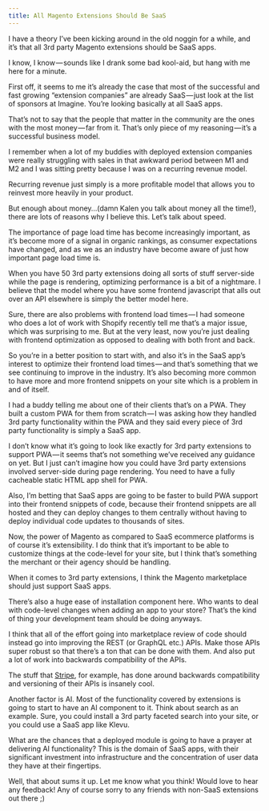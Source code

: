```yaml
---
title: All Magento Extensions Should Be SaaS
---
```


I have a theory I’ve been kicking around in the old noggin for a while, and it’s that all 3rd party Magento extensions should be SaaS apps.

I know, I know — sounds like I drank some bad kool-aid, but hang with me here for a minute.

First off, it seems to me it’s already the case that most of the successful and fast growing “extension companies” are already SaaS — just look at the list of sponsors at Imagine. You’re looking basically at all SaaS apps.

That’s not to say that the people that matter in the community are the ones with the most money — far from it. That’s only piece of my reasoning — it’s a successful business model.

I remember when a lot of my buddies with deployed extension companies were really struggling with sales in that awkward period between M1 and M2 and I was sitting pretty because I was on a recurring revenue model.

Recurring revenue just simply is a more profitable model that allows you to reinvest more heavily in your product.

But enough about money…(damn Kalen you talk about money all the time!), there are lots of reasons why I believe this. Let’s talk about speed.

The importance of page load time has become increasingly important, as it’s become more of a signal in organic rankings, as consumer expectations have changed, and as we as an industry have become aware of just how important page load time is.

When you have 50 3rd party extensions doing all sorts of stuff server-side while the page is rendering, optimizing performance is a bit of a nightmare. I believe that the model where you have some frontend javascript that alls out over an API elsewhere is simply the better model here.

Sure, there are also problems with frontend load times — I had someone who does a lot of work with Shopify recently tell me that’s a major issue, which was surprising to me. But at the very least, now you’re just dealing with frontend optimization as opposed to dealing with both front and back.

So you’re in a better position to start with, and also it’s in the SaaS app’s interest to optimize their frontend load times — and that’s something that we see continuing to improve in the industry. It’s also becoming more common to have more and more frontend snippets on your site which is a problem in and of itself.

I had a buddy telling me about one of their clients that’s on a PWA. They built a custom PWA for them from scratch — I was asking how they handled 3rd party functionality within the PWA and they said every piece of 3rd party functionality is simply a SaaS app.

I don’t know what it’s going to look like exactly for 3rd party extensions to support PWA — it seems that’s not something we’ve received any guidance on yet. But I just can’t imagine how you could have 3rd party extensions involved server-side during page rendering. You need to have a fully cacheable static HTML app shell for PWA.

Also, I’m betting that SaaS apps are going to be faster to build PWA support into their frontend snippets of code, because their frontend snippets are all hosted and they can deploy changes to them centrally without having to deploy individual code updates to thousands of sites.

Now, the power of Magento as compared to SaaS ecommerce platforms is of course it’s extensibility. I do think that it’s important to be able to customize things at the code-level for your site, but I think that’s something the merchant or their agency should be handling.

When it comes to 3rd party extensions, I think the Magento marketplace should just support SaaS apps.

There’s also a huge ease of installation component here. Who wants to deal with code-level changes when adding an app to your store? That’s the kind of thing your development team should be doing anyways.

I think that all of the effort going into marketplace review of code should instead go into improving the REST (or GraphQL etc.) APIs. Make those APIs super robust so that there’s a ton that can be done with them. And also put a lot of work into backwards compatibility of the APIs.

The stuff that [Stripe](https://stripe.com/blog/api-versioning), for example, has done around backwards compatibility and versioning of their APIs is insanely cool.

Another factor is AI. Most of the functionality covered by extensions is going to start to have an AI component to it. Think about search as an example. Sure, you could install a 3rd party faceted search into your site, or you could use a SaaS app like Klevu.

What are the chances that a deployed module is going to have a prayer at delivering AI functionality? This is the domain of SaaS apps, with their significant investment into infrastructure and the concentration of user data they have at their fingertips.

Well, that about sums it up. Let me know what you think! Would love to hear any feedback! Any of course sorry to any friends with non-SaaS extensions out there ;)
